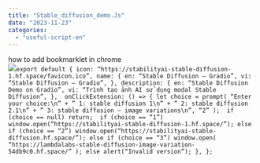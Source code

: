```yaml
---
title: "Stable_diffusion_demo.Js"
date: "2023-11-23"
categories: 
  - "useful-script-en"
---
```


how to add bookmarklet in chrome  
![](https://camo.githubusercontent.com/5f21e427a7d3ee887313a4f9b1ab033e6462db47ca299bf3f7e2d81a0ce854bd/68747470733a2f2f696d672e7765626e6f74732e636f6d2f323031392f30342f447261672d616e642d44726f702d4c696e6b732d696e2d4368726f6d652e706e67)`export default { icon: “https://stabilityai-stable-diffusion-1.hf.space/favicon.ico”, name: { en: “Stable Diffusion – Gradio”, vi: “Stable Diffusion – Gradio”, }, description: { en: “Stable Diffusion Demo on Gradio”, vi: “Trình tạo ảnh AI sử dụng modal Stable Diffusion”, },  onClickExtension: () => { let choice = prompt( “Enter your choice:\n” + ” 1: stable diffusion 1\n” + ” 2: stable diffusion 2.1\n” + ” 3: stable diffusion – image variations\n”, “2” );  if (choice == null) return;  if (choice == “1”) window.open(“https://stabilityai-stable-diffusion-1.hf.space/”); else if (choice == “2”) window.open(“https://stabilityai-stable-diffusion.hf.space/”); else if (choice == “3”) window.open( “https://lambdalabs-stable-diffusion-image-variation-54db9c0.hf.space/” ); else alert(“Invalid version”); }, };`

